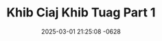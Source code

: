 ---
layout: movie-video-data
date: 2025-03-01 21:25:08 -0628
categories: movie

# Site Attributes
title: "Khib Ciaj Khib Tuag Part 1"
permalink: "/movie/Khib_Ciaj_Khib_Tuag_Part_1"

# Movie Attributes
synopsis: ""
producer: "Link Pictures"
director: "Xab Thoj, Leng Yang"
writer: "Leng Yang, Xab Thoj"
video_link: "https://youtu.be/YEAlEyOdntE?si=A8XjKbQsDRzPuhID"
genre: "Romance"
year: "2006"
release_type: "VHS, DVD"
storage: "Private, Center for Hmong Studies"
thumbnail: "/assets/images/movie_thumbnails/Khib Ciaj Khib Tuag Part 1.jpg"
publishing_company: "Link Pictures"

# Sequels + Parts
base_movie: "Khib Ciaj Khib Tuag Part 1"
total_parts: 2
sequel: ""

# Movie Cast
cast:
- name: "Xab Thoj"
- name: "Hnub Lis"
- name: "Paj Thoj"
- name: "Txais Hawj"
- name: "Maiv Yaj"
---